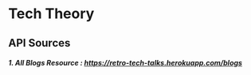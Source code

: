 # Tech Theory


## API Sources

##### 1. All Blogs Resource :  https://retro-tech-talks.herokuapp.com/blogs

